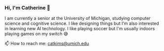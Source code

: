 ### Hi, I'm Catherine 👋
I am currently a senior at the University of Michigan, studying computer science and cognitive science. I like designing things but I'm also interested in learning new AI technology. I like playing soccer but I'm usually indoors playing games on my switch 😅

📫 How to reach me: catkims@umich.edu
<!--
**catkims/catkims** is a ✨ _special_ ✨ repository because its `README.md` (this file) appears on your GitHub profile.

Here are some ideas to get you started:

- 🔭 I’m currently working on ...
- 🌱 I’m currently learning ...
- 👯 I’m looking to collaborate on ...
- 🤔 I’m looking for help with ...
- 💬 Ask me about ...
- 📫 How to reach me: ...
- 😄 Pronouns: ...
- ⚡ Fun fact: ...
-->
